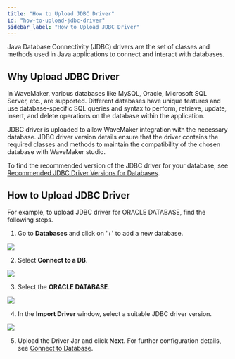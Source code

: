 ```yaml
---
title: "How to Upload JDBC Driver"
id: "how-to-upload-jdbc-driver"
sidebar_label: "How to Upload JDBC Driver"
---
```


Java Database Connectivity (JDBC) drivers are the set of classes and methods used in Java applications to connect and interact with databases.

## Why Upload JDBC Driver

In WaveMaker, various databases like MySQL, Oracle, Microsoft SQL Server, etc., are supported. Different databases have unique features and use database-specific SQL queries and syntax to perform, retrieve, update, insert, and delete operations on the database within the application.

JDBC driver is uploaded to allow WaveMaker integration with the necessary database. JDBC driver version details ensure that the driver contains the required classes and methods to maintain the compatibility of the chosen database with WaveMaker studio.

To find the recommended version of the JDBC driver for your database, see [Recommended JDBC Driver Versions for Databases](https://docs.wavemaker.com/learn/app-development/services/database-services/download-jdbc-driver-jar/).

## How to Upload JDBC Driver

For example, to upload JDBC driver for ORACLE DATABASE, find the following steps.

1. Go to **Databases** and click on '+' to add a new database.

[![](/learn/assets/jdbc-database.png)](/learn/assets/jdbc-database.png)

2. Select **Connect to a DB**.

[![](/learn/assets/jdbc-connect-database.png)](/learn/assets/jdbc-connect-database.png)

3. Select the **ORACLE DATABASE**.

[![](/learn/assets/jdbc-oracle-database.png)](/learn/assets/jdbc-oracle-database.png)

4. In the **Import Driver** window, select a suitable JDBC driver version.

[![](/learn/assets/jdbc-import-driver.png)](/learn/assets/jdbc-import-driver.png)

5. Upload the Driver Jar and click **Next**. For further configuration details, see [Connect to Database](https://docs.wavemaker.com/learn/jump-start/jump-start-db-essentials/#connect-to-database).

